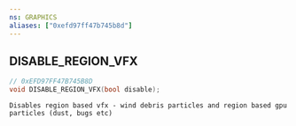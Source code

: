 ```yaml
---
ns: GRAPHICS
aliases: ["0xefd97ff47b745b8d"]
---
```

## DISABLE_REGION_VFX

```c
// 0xEFD97FF47B745B8D
void DISABLE_REGION_VFX(bool disable);
```

```
Disables region based vfx - wind debris particles and region based gpu particles (dust, bugs etc)
```
